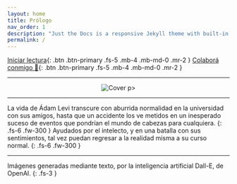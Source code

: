 ```yaml
---
layout: home
title: Prólogo
nav_order: 1
description: "Just the Docs is a responsive Jekyll theme with built-in search that is easily customizable and hosted on GitHub Pages."
permalink: /
---
```



[Iniciar lectura](/docs/1-inicio.md){: .btn .btn-primary .fs-5 .mb-4 .mb-md-0 .mr-2 }  [Colaborá conmigo 🧡](colabora){: .btn .btn-primary .fs-5 .mb-4 .mb-md-0 .mr-2 }


---

<p align="center"> <img src="https://kierprev.github.io/DentroDelOrigen/assets/images/Cover-web.jpg" class="center" alt="Cover" style="max-width: 75%;"/>  p>


---

La vida de Ádam Levi transcure con aburrida normalidad en la universidad con sus amigos, hasta que un accidente los ve metidos en un inesperado suceso de eventos que pondrían el mundo de cabezas para cualquiera.
{: .fs-6 .fw-300 }
Ayudados por el intelecto, y en una batalla con sus sentimientos, tal vez puedan regresar a la realidad misma a su curso normal.
{: .fs-6 .fw-300 }

---

Imágenes generadas mediante texto, por la inteligencia artificial Dall-E, de OpenAI.
{: .fs-3 }

